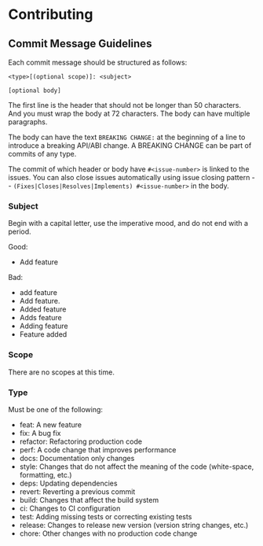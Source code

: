# Contributing

## Commit Message Guidelines

Each commit message should be structured as follows:

```
<type>[(optional scope)]: <subject>

[optional body]
```

The first line is the header that should not be longer than 50 characters. And
you must wrap the body at 72 characters. The body can have multiple paragraphs.

The body can have the text `BREAKING CHANGE:` at the beginning of a line to
introduce a breaking API/ABI change. A BREAKING CHANGE can be part of commits
of any type.

The commit of which header or body have `#<issue-number>` is linked to the
issues. You can also close issues automatically using issue closing pattern --
`(Fixes|Closes|Resolves|Implements) #<issue-number>` in the body.

### Subject

Begin with a capital letter, use the imperative mood, and do not end with
a period.

Good:
- Add feature

Bad:
- add feature
- Add feature.
- Added feature
- Adds feature
- Adding feature
- Feature added

### Scope

There are no scopes at this time.

### Type

Must be one of the following:

- feat: A new feature
- fix: A bug fix
- refactor: Refactoring production code
- perf: A code change that improves performance
- docs: Documentation only changes
- style: Changes that do not affect the meaning of the code (white-space,
formatting, etc.)
- deps: Updating dependencies
- revert: Reverting a previous commit
- build: Changes that affect the build system
- ci: Changes to CI configuration
- test: Adding missing tests or correcting existing tests
- release: Changes to release new version (version string changes, etc.)
- chore: Other changes with no production code change
